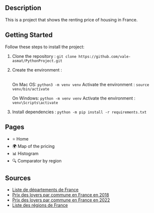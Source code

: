 ## Description

This is a project that shows the renting price of housing in France.

## Getting Started

Follow these steps to install  the project:

1. Clone the repository : `git clone https://github.com/vale-asmat/PythonProject.git`
2. Create the environment :<br><br>


    On Mac OS: `python3 -m venv venv`
    Activate the environment : `source venv/bin/activate`<br>

    On Windows: `python -m venv venv`
    Activate the environment : `venv\Scripts\activate`<br>

3. Install dependencies : `python -m pip install -r requirements.txt`


## Pages

- ⭐ Home
- 🌍 Map of the pricing
- 📊 Histogram
- 🔍 Comparator by region

## Sources

- [Liste de départements de France](https://www.data.gouv.fr/fr/datasets/departements-de-france/)
- [Prix des loyers par commune en France en 2018](https://www.data.gouv.fr/fr/datasets/carte-des-loyers-indicateurs-de-loyers-dannonce-par-commune-en-2018/#/resources)
- [Prix des loyers par commune en France en 2022](https://www.data.gouv.fr/fr/datasets/carte-des-loyers-indicateurs-de-loyers-dannonce-par-commune-en-2022/#/resources)
- [Liste des régions de France](https://www.insee.fr/fr/information/3363419#titre-bloc-26)
